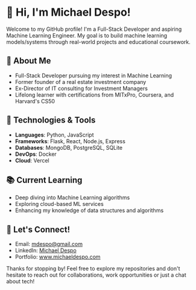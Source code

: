 # 👋 Hi, I'm Michael Despo!

Welcome to my GitHub profile! I'm a Full-Stack Developer and aspiring Machine Learning Engineer. My goal is to build machine learning models/systems through real-world projects and educational coursework.

## 🚀 About Me
- Full-Stack Developer pursuing my interest in Machine Learning
- Former founder of a real estate investment company
- Ex-Director of IT consulting for Investment Managers
- Lifelong learner with certifications from MITxPro, Coursera, and Harvard's CS50

## 🔧 Technologies & Tools
- **Languages**: Python, JavaScript
- **Frameworks**: Flask, React, Node.js, Express
- **Databases**: MongoDB, PostgreSQL, SQLite
- **DevOps**: Docker
- **Cloud**: Vercel

## 📚 Current Learning
- Deep diving into Machine Learning algorithms
- Exploring cloud-based ML services
- Enhancing my knowledge of data structures and algorithms

## 🤝 Let's Connect!
- Email: [mdespo@gmail.com](mailto:mdespo@gmail.com)
- LinkedIn: [Michael Despo](https://www.linkedin.com/in/michaeldespo/)
- Portfolio: www.michaeldespo.com

Thanks for stopping by! Feel free to explore my repositories and don't hesitate to reach out for collaborations, work opportunities or just a chat about tech!

